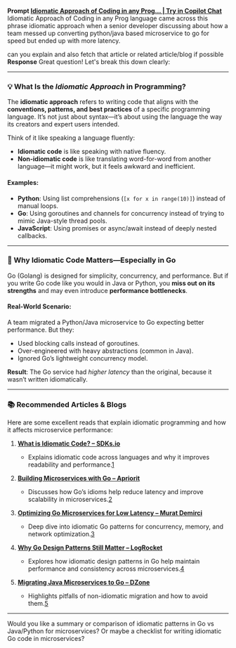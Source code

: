 **Prompt [Idiomatic Approach of Coding in any Prog... | Try in Copilot Chat](https://m365.cloud.microsoft/chat/entity1-d870f6cd-4aa5-4d42-9626-ab690c041429/eyJpZCI6IlZYTmxjbFl4ZkdoMGRIQnpPaTh2YzNWaWMzUnlZWFJsTFdsdWRDNXZabVpwWTJVdVkyOXRMM3hQU1VRNllXSm1NMlkyWkRjdE9UWXdaQzAwTUdRMUxXSmxPRGN0TmpWaFlqTXpNR0U1WWpjNGZHSTVNMkV3WXpjMkxXVXlOamt0TkRneFlTMWhOVEZoTFRWa05HSTVZVFZsTURFMFpYd3lNREkxTFRBNUxURTFWREExT2pNeE9qSTRMakEzTnpZM016ZGEiLCJzY2VuYXJpbyI6InNoYXJlTGlua1ZpYVJpY2hDb3B5IiwicHJvcGVydGllcyI6eyJwcm9tcHRTb3VyY2UiOiJ1c2VyIiwiY2xpY2tUaW1lc3RhbXAiOiIyMDI1LTA5LTE1VDA1OjMxOjI4LjUwMloifSwiY2hhdFR5cGUiOiJ3ZWIiLCJ2ZXJzaW9uIjoxLjF9)**
Idiomatic Approach of Coding in any Prog language
came across this phrase idiomatic approach when a senior developer discussing about how a team messed up converting python/java based microservice to go for speed but ended up with more latency. 

can you explain and also fetch that article or related article/blog if possible
**Response**
Great question! Let's break this down clearly:

---

### 💡 What Is the *Idiomatic Approach* in Programming?

The **idiomatic approach** refers to writing code that aligns with the **conventions, patterns, and best practices** of a specific programming language. It’s not just about syntax—it’s about using the language the way its creators and expert users intended.

Think of it like speaking a language fluently:
- **Idiomatic code** is like speaking with native fluency.
- **Non-idiomatic code** is like translating word-for-word from another language—it might work, but it feels awkward and inefficient.

#### Examples:
- **Python**: Using list comprehensions (`[x for x in range(10)]`) instead of manual loops.
- **Go**: Using goroutines and channels for concurrency instead of trying to mimic Java-style thread pools.
- **JavaScript**: Using promises or async/await instead of deeply nested callbacks.

---

### 🧠 Why Idiomatic Code Matters—Especially in Go

Go (Golang) is designed for simplicity, concurrency, and performance. But if you write Go code like you would in Java or Python, you **miss out on its strengths** and may even introduce **performance bottlenecks**.

#### Real-World Scenario:
A team migrated a Python/Java microservice to Go expecting better performance. But they:
- Used blocking calls instead of goroutines.
- Over-engineered with heavy abstractions (common in Java).
- Ignored Go’s lightweight concurrency model.

**Result**: The Go service had *higher latency* than the original, because it wasn’t written idiomatically.

---

### 📚 Recommended Articles & Blogs

Here are some excellent reads that explain idiomatic programming and how it affects microservice performance:

1. **[What is Idiomatic Code? – SDKs.io](https://sdks.io/docs/best-practices/design/idiomatic-code/)**
   - Explains idiomatic code across languages and why it improves readability and performance.[1](https://sdks.io/docs/best-practices/design/idiomatic-code/)

2. **[Building Microservices with Go – Apriorit](https://www.apriorit.com/dev-blog/building-microservices-with-golang)**
   - Discusses how Go’s idioms help reduce latency and improve scalability in microservices.[2](https://www.apriorit.com/dev-blog/building-microservices-with-golang)

3. **[Optimizing Go Microservices for Low Latency – Murat Demirci](https://muratdemirci.com.tr/en/optimizing-go-microservices/)**
   - Deep dive into idiomatic Go patterns for concurrency, memory, and network optimization.[3](https://muratdemirci.com.tr/en/optimizing-go-microservices/)

4. **[Why Go Design Patterns Still Matter – LogRocket](https://blog.logrocket.com/design-patterns-go/)**
   - Explores how idiomatic design patterns in Go help maintain performance and consistency across microservices.[4](https://blog.logrocket.com/design-patterns-go/)

5. **[Migrating Java Microservices to Go – DZone](https://dzone.com/articles/migrating-java-microservices-to-go-guide)**
   - Highlights pitfalls of non-idiomatic migration and how to avoid them.[5](https://dzone.com/articles/migrating-java-microservices-to-go-guide)

---

Would you like a summary or comparison of idiomatic patterns in Go vs Java/Python for microservices? Or maybe a checklist for writing idiomatic Go code in microservices?
